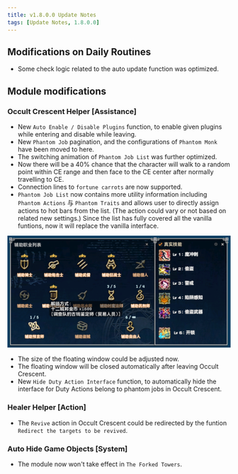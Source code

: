 ```yaml
---
title: v1.8.0.0 Update Notes
tags: [Update Notes, 1.8.0.0]
---
```


## Modifications on Daily Routines

- Some check logic related to the auto update function was optimized.

## Module modifications

### Occult Crescent Helper [Assistance]

- New `Auto Enable / Disable Plugins` function, to enable given plugins while entering and disable while leaving.
- New `Phantom Job` pagination, and the configurations of `Phantom Monk` have been moved to here.
- The switching animation of `Phantom Job List` was further optimized.
- Now there will be a 40% chance that the character will walk to a random point within CE range and then face to the CE center after normally travelling to CE.
- Connection lines to `fortune carrots` are now supported.
- `Phantom Job List` now contains more utility information including `Phantom Actions` 与 `Phantom Traits` and allows user to directly assign actions to hot bars from the list. (The action could vary or not based on related new settings.) Since the list has fully covered all the vanilla funtions, now it will replace the vanilla interface.

![OccultCrescentHelper-Addon](/assets/Changelog/1.8.0.0/OccultCrescentHelper-Addon.png)

- The size of the floating window could be adjusted now.
- The floating window will be closed automatically after leaving Occult Crescent.
- New `Hide Duty Action Interface` function, to automatically hide the interface for Duty Actions belong to phantom jobs in Occult Crescent.

### Healer Helper [Action]

- The `Revive` action in Occult Crescent could be redirected by the funtion `Redirect the targets to be revived`.

### Auto Hide Game Objects [System]

- The module now won't take effect in `The Forked Towers`.